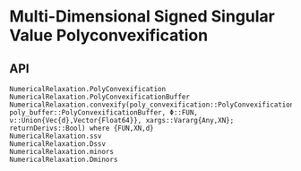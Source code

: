 # Multi-Dimensional Signed Singular Value Polyconvexification

## API

```@docs
NumericalRelaxation.PolyConvexification
NumericalRelaxation.PolyConvexificationBuffer
NumericalRelaxation.convexify(poly_convexification::PolyConvexification, poly_buffer::PolyConvexificationBuffer, Φ::FUN, ν::Union{Vec{d},Vector{Float64}}, xargs::Vararg{Any,XN}; returnDerivs::Bool) where {FUN,XN,d}
NumericalRelaxation.ssv
NumericalRelaxation.Dssv
NumericalRelaxation.minors
NumericalRelaxation.Dminors
```
